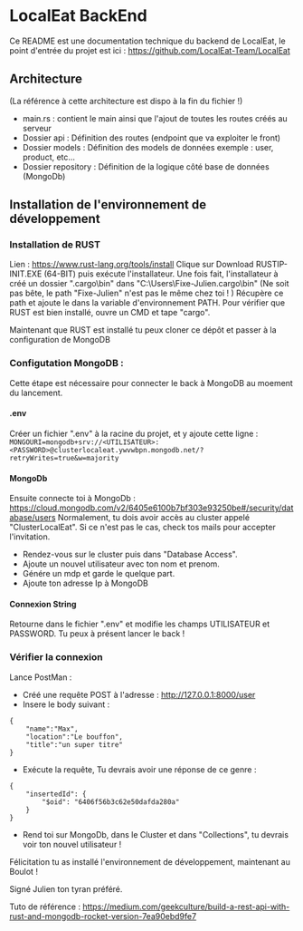 # LocalEat BackEnd
Ce README est une documentation technique du backend de LocalEat, le point d'entrée du projet est ici : 
https://github.com/LocalEat-Team/LocalEat

## Architecture 
(La référence à cette architecture est dispo à la fin du fichier !)
 - main.rs : contient le main ainsi que l'ajout de toutes les routes créés au serveur
 - Dossier api  : Définition des routes (endpoint que va exploiter le front)
 - Dossier models : Définition des models de données exemple : user, product, etc...
 - Dossier repository : Définition de la logique côté base de données (MongoDb)

## Installation de l'environnement de développement
### Installation de RUST 
Lien : https://www.rust-lang.org/tools/install
Clique sur Download RUSTIP-INIT.EXE (64-BIT) puis exécute l'installateur.
Une fois fait, l'installateur à créé un dossier ".cargo\bin" dans "C:\Users\Fixe-Julien\.cargo\bin" (Ne soit pas bête, le path "Fixe-Julien" n'est pas le même chez toi ! )
Récupère ce path et ajoute le dans la variable d'environnement PATH.
Pour vérifier que RUST est bien installé, ouvre un CMD et tape "cargo". 

Maintenant que RUST est installé tu peux cloner ce dépôt et passer à la configuration de MongoDB 

### Configutation MongoDB :
Cette étape est nécessaire pour connecter le back à MongoDB au moement du lancement.

#### .env
Créer un fichier ".env" à la racine du projet, et y ajoute cette ligne :
```MONGOURI=mongodb+srv://<UTILISATEUR>:<PASSWORD>@clusterlocaleat.ywvwbpn.mongodb.net/?retryWrites=true&w=majority```

#### MongoDb
Ensuite connecte toi à MongoDb :
https://cloud.mongodb.com/v2/6405e6100b7bf303e93250be#/security/database/users
Normalement, tu dois avoir accès au cluster appelé "ClusterLocalEat". Si ce n'est pas le cas, check tos mails pour accepter l'invitation. 
 - Rendez-vous sur le cluster puis dans "Database Access".
 - Ajoute un nouvel utilisateur avec ton nom et prenom.
 - Génére un mdp et garde le quelque part.
 - Ajoute ton adresse Ip à MongoDB 

#### Connexion String
Retourne dans le fichier ".env" et modifie les champs UTILISATEUR et PASSWORD.
Tu peux à présent lancer le back !

### Vérifier la connexion 
Lance PostMan : 
 - Créé une requête POST à l'adresse : http://127.0.0.1:8000/user
 - Insere le body suivant : 
```
{
    "name":"Max",
    "location":"Le bouffon",
    "title":"un super titre"
}
```
 - Exécute la requête, Tu devrais avoir une réponse de ce genre : 
```
{
    "insertedId": {
        "$oid": "6406f56b3c62e50dafda280a"
    }
}
```
 - Rend toi sur MongoDb, dans le Cluster et dans "Collections", tu devrais voir ton nouvel utilisateur !
 
Félicitation tu as installé l'environnement de développement, maintenant au Boulot !
 
Signé Julien ton tyran préféré. 



Tuto de référence :
https://medium.com/geekculture/build-a-rest-api-with-rust-and-mongodb-rocket-version-7ea90ebd9fe7
